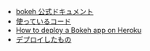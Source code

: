 - [bokeh 公式ドキュメント](http://ja.dochub.org/bokeh/index.html)  
- [使っているコード](http://ja.dochub.org/bokeh/docs/user_guide/server.html)  
- [How to deploy a Bokeh app on Heroku](https://medium.com/@jodorning/how-to-deploy-a-bokeh-app-on-heroku-486d7db28299)  
- [デプロイしたもの](https://bokeh-app-test.herokuapp.com/myapp)  